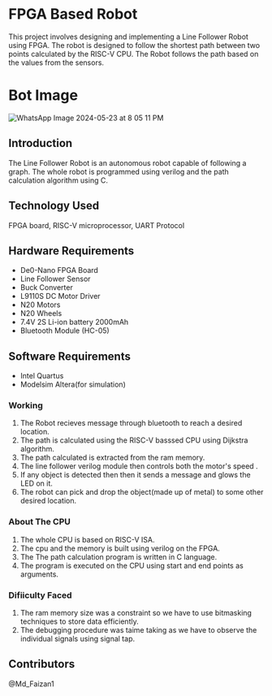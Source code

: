 # FPGA Based Robot

This project involves designing and implementing a Line Follower Robot using FPGA. The robot is designed to follow the shortest path between two points calculated by the RISC-V CPU. The Robot follows the path based on the values from the sensors.
# Bot Image


![WhatsApp Image 2024-05-23 at 8 05 11 PM](https://github.com/Md-Faizan1/eyrc23_ab_3265/assets/132780190/bc5a022d-dc98-4adc-a057-3e24241d220e)

## Introduction

The Line Follower Robot is an autonomous robot capable of following a graph. The whole robot is programmed using verilog and the path calculation algorithm using C.

## Technology Used

FPGA board, RISC-V microprocessor, UART Protocol 

## Hardware Requirements

- De0-Nano FPGA Board
- Line Follower Sensor
- Buck Converter
- L9110S DC Motor Driver
- N20 Motors
- N20 Wheels
- 7.4V 2S Li-ion battery 2000mAh
- Bluetooth Module (HC-05)

## Software Requirements

- Intel Quartus
- Modelsim Altera(for simulation)

### Working 

1. The Robot recieves message through bluetooth to reach a desired location.
2. The path is calculated using the RISC-V basssed CPU using Dijkstra algorithm.
3. The path calculated is extracted from the ram memory.
4. The line follower verilog module then controls both the motor's speed .
5. If any object is detected then then it sends a message and glows the LED on it.
6. The robot can pick and drop the object(made up of metal) to some other desired location.

### About The CPU

1. The whole CPU is based on RISC-V ISA.
2. The cpu and the memory is built using verilog on the FPGA.
3. The The path calculation program is written in C language.
4. The program is executed on the CPU using start and end points as arguments.

### Difiiculty Faced 

1. The ram memory size was a constraint so we have to use bitmasking techniques to store data efficiently.
2. The debugging procedure was taime taking as we have to observe the individual signals using signal tap.

## Contributors 
@Md_Faizan1



